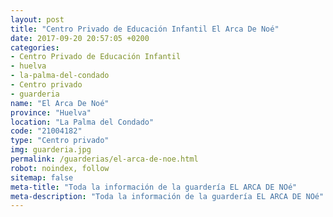 ```yaml
---
layout: post
title: "Centro Privado de Educación Infantil El Arca De Noé"
date: 2017-09-20 20:57:05 +0200
categories:
- Centro Privado de Educación Infantil
- huelva
- la-palma-del-condado
- Centro privado
- guarderia
name: "El Arca De Noé"
province: "Huelva"
location: "La Palma del Condado"
code: "21004182"
type: "Centro privado"
img: guarderia.jpg
permalink: /guarderias/el-arca-de-noe.html
robot: noindex, follow
sitemap: false
meta-title: "Toda la información de la guardería EL ARCA DE NOé"
meta-description: "Toda la información de la guardería EL ARCA DE NOé"
---
```

